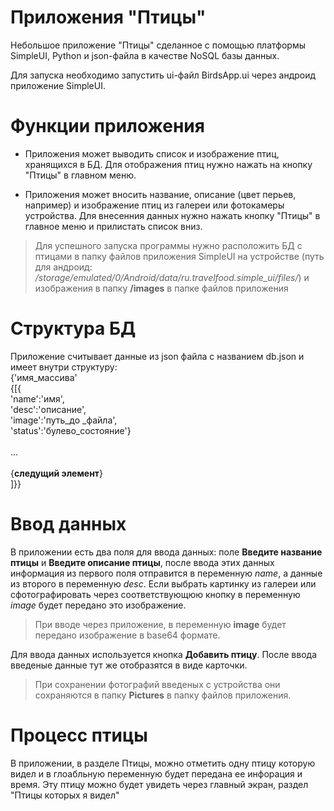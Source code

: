 # Приложения "Птицы"

Небольшое приложение "Птицы" сделанное с помощью платформы SimpleUI, Python и json-файла в качестве NoSQL базы данных.

Для запуска необходимо запустить ui-файл BirdsApp.ui через андроид приложение SimpleUI.

# Функции приложения
- Приложения может выводить список и изображение птиц, хранящихся в БД. Для отображения птиц нужно нажать на кнопку "Птицы" в главном меню.

- Приложения может вносить название, описание (цвет перьев, например) и изображение птиц из галереи или фотокамеры устройства. Для внесенния данных нужно нажать кнопку "Птицы" в главное меню и прилистать список вниз.

>Для успешного запуска программы нужно расположить БД с птицами в папку файлов приложения SimpleUI на устройстве (путь для андроид: */storage/emulated/0/Android/data/ru.travelfood.simple_ui/files/*) и изображения в папку **/images** в папке файлов приложения

# Структура БД

Приложение считывает данные из json файла с названием db.json и имеет внутри структуру: <br /> {'имя_массива'
            <br />{[{
            <br />'name':'имя', 
            <br />'desc':'описание', 
            <br />'image':'путь_до _файла', 
            <br />'status':'булево_состояние'} 
            <br />
            <br />... 
            <br />
            <br />{**следущий элемент**}
            <br />]}}

# Ввод данных

В приложении есть два поля для ввода данных: поле **Введите название птицы** и **Введите описание птицы**, после ввода этих данных информация из первого поля отправится в переменную *name*, а данные из второго в переменную *desc*. Если выбрать картинку из галереи или сфотографировать через соответствующюю кнопку в переменную *image* будет передано это изображение. 

> При вводе через приложение, в переменную **image** будет передано изображение в base64 формате.

Для ввода данных используется кнопка **Добавить птицу**. После ввода введеные данные тут же отобразятся в виде карточки. 

> При сохранении фотографий введеных с устройства они сохраняются в папку **Pictures** в папку файлов приложения.

# Процесс птицы

В приложении, в разделе Птицы, можно отметить одну птицу которую видел и в глоабльную переменную будет передана ее инфорация и время. Эту птицу можно будет увидеть через главный экран, раздел "Птицы которых я видел"